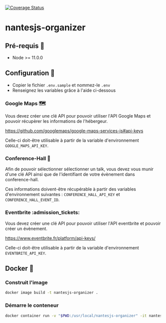 [![Coverage Status](https://coveralls.io/repos/github/NantesJS/nantesjs-organizer/badge.svg)](https://coveralls.io/github/NantesJS/nantesjs-organizer)

# nantesjs-organizer

## Pré-requis :toolbox:

* Node >= 11.0.0

## Configuration :wrench:

* Copier le fichier `.env.sample` et nommez-le `.env`
* Renseignez les variables grâce à l'aide ci-dessous

### Google Maps :world_map:

Vous devez créer une clé API pour pouvoir utiliser l'API Google Maps et pouvoir récupèrer les informations de l'hébergeur.

https://github.com/googlemaps/google-maps-services-js#api-keys

Celle-ci doit-être utilisable à partir de la variable d'environnement `GOOGLE_MAPS_API_KEY`.

### Conference-Hall :loudspeaker:

Afin de pouvoir sélectionner sélectionner un talk, vous devez vous munir d'une clé API ainsi que de l'identifiant de votre évènement dans conference-hall.

Ces informations doivent-être récupérable à partir des variables d'environnement suivantes : `CONFERENCE_HALL_API_KEY` et `CONFERENCE_HALL_EVENT_ID`.


### Eventbrite :admission_tickets:

Vous devez créer une clé API pour pouvoir utiliser l'API eventbrite et pouvoir créer un évènement.

https://www.eventbrite.fr/platform/api-keys/

Celle-ci doit-être utilisable à partir de la variable d'environnement `EVENTBRITE_API_KEY`.

## Docker :whale:

### Construit l'image

```sh
docker image build -t nantesjs-organizer .
```

### Démarre le conteneur

```sh
docker container run -v "$PWD:/usr/local/nantesjs-organizer" -it nantesjs-organizer
```
